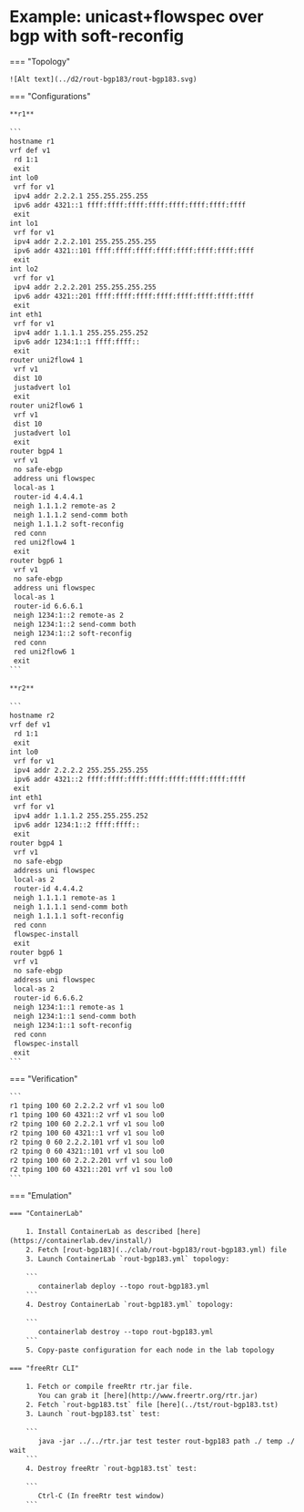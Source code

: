 # Example: unicast+flowspec over bgp with soft-reconfig

=== "Topology"

    ![Alt text](../d2/rout-bgp183/rout-bgp183.svg)

=== "Configurations"

    **r1**

    ```
    hostname r1
    vrf def v1
     rd 1:1
     exit
    int lo0
     vrf for v1
     ipv4 addr 2.2.2.1 255.255.255.255
     ipv6 addr 4321::1 ffff:ffff:ffff:ffff:ffff:ffff:ffff:ffff
     exit
    int lo1
     vrf for v1
     ipv4 addr 2.2.2.101 255.255.255.255
     ipv6 addr 4321::101 ffff:ffff:ffff:ffff:ffff:ffff:ffff:ffff
     exit
    int lo2
     vrf for v1
     ipv4 addr 2.2.2.201 255.255.255.255
     ipv6 addr 4321::201 ffff:ffff:ffff:ffff:ffff:ffff:ffff:ffff
     exit
    int eth1
     vrf for v1
     ipv4 addr 1.1.1.1 255.255.255.252
     ipv6 addr 1234:1::1 ffff:ffff::
     exit
    router uni2flow4 1
     vrf v1
     dist 10
     justadvert lo1
     exit
    router uni2flow6 1
     vrf v1
     dist 10
     justadvert lo1
     exit
    router bgp4 1
     vrf v1
     no safe-ebgp
     address uni flowspec
     local-as 1
     router-id 4.4.4.1
     neigh 1.1.1.2 remote-as 2
     neigh 1.1.1.2 send-comm both
     neigh 1.1.1.2 soft-reconfig
     red conn
     red uni2flow4 1
     exit
    router bgp6 1
     vrf v1
     no safe-ebgp
     address uni flowspec
     local-as 1
     router-id 6.6.6.1
     neigh 1234:1::2 remote-as 2
     neigh 1234:1::2 send-comm both
     neigh 1234:1::2 soft-reconfig
     red conn
     red uni2flow6 1
     exit
    ```

    **r2**

    ```
    hostname r2
    vrf def v1
     rd 1:1
     exit
    int lo0
     vrf for v1
     ipv4 addr 2.2.2.2 255.255.255.255
     ipv6 addr 4321::2 ffff:ffff:ffff:ffff:ffff:ffff:ffff:ffff
     exit
    int eth1
     vrf for v1
     ipv4 addr 1.1.1.2 255.255.255.252
     ipv6 addr 1234:1::2 ffff:ffff::
     exit
    router bgp4 1
     vrf v1
     no safe-ebgp
     address uni flowspec
     local-as 2
     router-id 4.4.4.2
     neigh 1.1.1.1 remote-as 1
     neigh 1.1.1.1 send-comm both
     neigh 1.1.1.1 soft-reconfig
     red conn
     flowspec-install
     exit
    router bgp6 1
     vrf v1
     no safe-ebgp
     address uni flowspec
     local-as 2
     router-id 6.6.6.2
     neigh 1234:1::1 remote-as 1
     neigh 1234:1::1 send-comm both
     neigh 1234:1::1 soft-reconfig
     red conn
     flowspec-install
     exit
    ```

=== "Verification"

    ```
    r1 tping 100 60 2.2.2.2 vrf v1 sou lo0
    r1 tping 100 60 4321::2 vrf v1 sou lo0
    r2 tping 100 60 2.2.2.1 vrf v1 sou lo0
    r2 tping 100 60 4321::1 vrf v1 sou lo0
    r2 tping 0 60 2.2.2.101 vrf v1 sou lo0
    r2 tping 0 60 4321::101 vrf v1 sou lo0
    r2 tping 100 60 2.2.2.201 vrf v1 sou lo0
    r2 tping 100 60 4321::201 vrf v1 sou lo0
    ```

=== "Emulation"

    === "ContainerLab"

        1. Install ContainerLab as described [here](https://containerlab.dev/install/)  
        2. Fetch [rout-bgp183](../clab/rout-bgp183/rout-bgp183.yml) file  
        3. Launch ContainerLab `rout-bgp183.yml` topology:  

        ```
           containerlab deploy --topo rout-bgp183.yml  
        ```
        4. Destroy ContainerLab `rout-bgp183.yml` topology:  

        ```
           containerlab destroy --topo rout-bgp183.yml  
        ```
        5. Copy-paste configuration for each node in the lab topology

    === "freeRtr CLI"

        1. Fetch or compile freeRtr rtr.jar file.  
           You can grab it [here](http://www.freertr.org/rtr.jar)  
        2. Fetch `rout-bgp183.tst` file [here](../tst/rout-bgp183.tst)  
        3. Launch `rout-bgp183.tst` test:  

        ```
           java -jar ../../rtr.jar test tester rout-bgp183 path ./ temp ./ wait
        ```
        4. Destroy freeRtr `rout-bgp183.tst` test:  

        ```
           Ctrl-C (In freeRtr test window)
        ```

